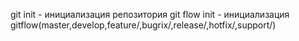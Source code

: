 git init - инициализация репозитория
git flow init - инициализация gitflow(master,develop,feature/,bugrix/,release/,hotfix/,support/)
